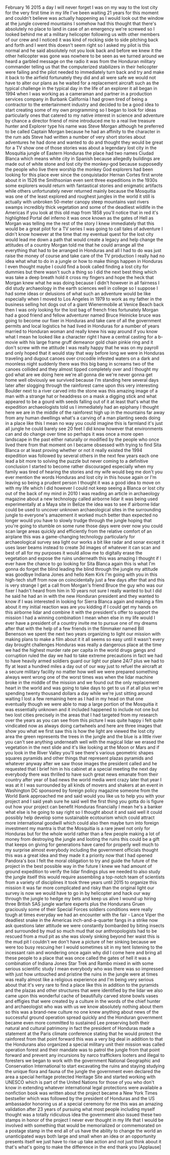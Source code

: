 
February 16 2015 a day I will never
forget I was on my way to the lost city
for the very first time in my life I&#39;ve
been waiting 21 years for this moment
and couldn&#39;t believe was actually
happening as I would look out the window
at the jungle covered mountains I
somehow had this thought that there&#39;s
absolutely no place to land in case of
an emergency we&#39;re screwed so I looked
behind me at a military helicopter
following us with other members of our
crew and I noticed it was kind of
rocking side to side pitching back and
forth and I went this doesn&#39;t seem right
so I asked my pilot is this normal and
he said absolutely not you look back and
before we knew it the other helicopter
was gone was nowhere to be seen as we
turned around we heard a garbled message
on the radio it was from the Honduran
military commander telling us that the
computerized stabilizers in their
helicopter were failing and the pilot
needed to immediately turn back and try
and make it back to the airfield
fortunately they did and all were safe
we would not have to alter our plans as
he waited for a replacement aircraft
such as the typical challenge in the
typical day in the life of an explorer
it all began in 1994 when I was working
as a cameraman and partner in a
production services company in Burbank
California I had grown tired of being a
contractor to the entertainment industry
and decided to be a good idea to start
creating some of my own programming so I
began to look for ideas particularly
ones that catered to my native interest
in science and adventure by chance a
director friend of mine introduced me to
a real live treasure hunter and Explorer
type his name was Steve Morgan although
he preferred to be called Captain Morgan
because he had an affinity to the
character in the rum ads Steve had
written a number of very short stories
about adventures he had done and wanted
to do and thought they would be great
for a TV show one of those stories was
about a legendary lost city in the
Mosquitia jungle of Eastern Honduras the
place had two names Ciudad Blanca which
means white city in Spanish because
allegedly
buildings are made out of white stone
and lost city the monkey-god because
supposedly the people who live there
worship the monkey God
explorers had been looking for this
place ever since the conquistador Hernan
Cortes first wrote about it in 1526
the Smithsonian even sent three
expeditions in the 1930s some explorers
would return with fantastical stories
and enigmatic artifacts while others
unfortunately never returned mainly
because the Mosquitia was one of the
least explored and roughest jungles in
the world it still is actually with
unbroken 50-meter canopy steep mountains
vast rivers swamps incredibly thick
vegetation and some of the deadliest
wildlife in the Americas if you look at
this old map from 1858 you&#39;ll notice
that in red it&#39;s highlighted Portal del
inferno it was once known as the gates
of Hell as Morgan was telling me the
rest of the story I knew immediately
that this would be a great pilot for a
TV series I was going to call tales of
adventure I didn&#39;t know however at the
time that my eventual quest for the lost
city would lead me down a path that
would create a legacy and help change
the attitudes of a country Morgan told
me that he could arrange all the
everything that had to be arranged in
Honduras and all I had to do was just
raise the money of course and take care
of the TV production I really had no
idea what what to do in a jungle or how
to make things happen in Honduras I even
thought maybe I could find a book called
finding a lost city for dummies but
there wasn&#39;t such a thing
so I did the next best thing which was
take a deep breath hold it cross my
fingers and hope the heck that Morgan
knew what he was doing because I didn&#39;t
however in all fairness I did study
archaeology in the earth sciences well
in college so I suppose I had some ideas
or delusions of what such an adventure
would be like especially when I moved to
Los Angeles in 1979 to work as my father
in the business selling hot dogs out of
a giant Wienermobile at Venice Beach
back then I was only looking for the
lost bag of french fries
fortunately Morgan had a good friend and
fellow adventurer named Bruce Heinicke
bruce was going to become our fixer in
Honduras and take care of all the
government permits and local logistics
he had lived in Honduras for a number of
years married to Honduran woman and
really knew his way around if you know
what I mean he looked like a character
right I have a central casting for a
b-movie with his large frame gruff
demeanor gold chain pinkie ring and it
don&#39;t screw with me attitude I was
really happy that he was on my payroll
and only hoped that it would stay that
way before long we were in Honduras
traveling and dugout canoes over
crocodile infested waters on a dark and
moonless night suddenly there was this
big bang in screams two of the canoes
collided and they almost tipped
completely over and I thought my god
what are we doing here we&#39;re all gonna
die we&#39;re never gonna get home well
obviously we survived because I&#39;m
standing here several days later after
slogging through the rainforest came
upon this very interesting Boulder next
to a river carved into the stone was
this amazing image of a man with a
strange hat or headdress on a mask a
digging stick and what appeared to be a
gourd with seeds falling out of it at
least that&#39;s what the expedition
archaeologists told us I immediately had
an epiphany I thought here we are in the
middle of the rainforest high up in the
mountains far away from any human
dwellings
what&#39;s a carving of a man planting seeds
doing in a place like this I mean no way
you could imagine this is farmland it&#39;s
just all jungle he could barely see 20
feet I did know however that
environments can and do change over time
so perhaps it was once a more open
landscape in the past either naturally
or modified by the people who once lived
there from that moment on I became
obsessed with trying to find Sita Blanca
or at least proving whether or not it
really existed
the 1994 expedition was followed by
several others in the next few years
each one lead
a bit more to solving the puzzle but
never coming to a definitive conclusion
I started to become rather discouraged
especially when my family was tired of
hearing the stories and my wife would
beg me don&#39;t you ever mention the words
Honduras and lost city in this house
again or I&#39;m leaving so being a prudent
person I thought it was a good idea to
move on with my life
which I did however I could not keep
seeing a Blanca or lost city out of the
back of my mind in 2010 I was reading an
article in archaeology magazine about a
new technology called airborne lidar it
was being used experimentally at a Maya
site in Belize the idea was to see if
airborne lidar could be used to uncover
unknown archaeological sites in the
surrounding jungle to everyone&#39;s
amazement it worked much better than
expected no longer would you have to
slowly trudge through the jungle hoping
that you&#39;re going to stumble on some
rune those days were over now you could
scan large areas quickly and efficiently
from the relative comfort of an airplane
this was a game-changing technology
particularly for archaeological survey
sea light our works a bit like radar and
sonar except it uses laser beams instead
to create 3d images of whatever it can
scan and best of all for my purposes it
would allow me to digitally erase the
vegetation and expose the ruins
underneath this was amazing I thought if
I ever have the chance to go looking for
Sita Blanca again this is what I&#39;m gonna
do
forget the blind leading the blind
through the jungle my attitude was
goodbye Indiana Jones and hello Kem Kirk
I&#39;m going with you in this high-tech
stuff from now on coincidentally just a
few days after that and this is very
strange I get a call from Morgan&#39;s
friend Bruce the guy who was our fixer I
hadn&#39;t heard from him in 10 years not
sure I really wanted to but I did he
said he had an in with the new Honduran
president and they wanted to know if I
was interested in looking for Sierra
Blanca again and making a film about it
my initial reaction was are you kidding
if I could get my hands on this airborne
lidar and combine it with the
president&#39;s offer to support the mission
I had a winning combination I mean
when else in my life would I ever have a
president of a country invite me to
pursue one of my dreams after that with
the help of a few friends in the
filmmaker named Bill Benenson we spent
the next two years organizing to light
our mission with making plans to make a
film about it it all seems so easy until
it wasn&#39;t every day brought challenges
Honduras was really a dangerous place at
the time we had the highest murder rate
per capita in the world drugs gangs and
corruption ruled the day we had to take
extreme precautions in fact we had to
have heavily armed soldiers guard our
light our plane 24/7 plus we had to fly
at least a hundred miles a day out of
our way just to refuel the aircraft at a
secure military facility no matter how
well we were prepared something always
went wrong one of the worst times was
when the lidar machine broke in the
middle of the mission and we found out
the only replacement heart in the world
and was going to take days to get to us
if at all plus we&#39;re spending twenty
thousand dollars a day while we&#39;re just
sitting around waiting I lost a few
remaining here as I had in my head on
that one eventually though we were able
to map a large portion of the Mosquitia
it was essentially unknown and it
included happened to include not one but
two lost cities precisely in the areas
that I had targeted from my research
over the years as you can see from this
picture I was quite happy i felt quite
vindicated now as always doing
cartwheels and here are three images
that show you what we first saw this is
how the light are viewed the lost city
area the green represents the trees in
the jungle and the blue is a little
river you can&#39;t see anything underneath
well with the magical lidar we erased
the vegetation in the next slide and
it&#39;s like looking at the Moon or Mars
and if you look in the River Valley
you&#39;ll see there&#39;s various geometric
shapes squares pyramids and other things
that represent plazas pyramids and
whatever anyway after we saw those
images the president called and he
requested that I brief him in his
cabinet at a special meeting the next
day everybody there was thrilled to have
such great news emanate from their
country after year
of bad news the world media went crazy
later that year I was at it I was
surrounded by all kinds of movers and
shakers at an event in Washington DC
sponsored by foreign policy magazine
someone from the World Bank approached
me and said would you like us to help
you with your project and I said yeah
sure he said well the first thing you
gotta do is figure out how your project
can benefit Honduras financially I mean
he&#39;s a banker what else is he going to
say right so I thought about it and said
well it could possibly help develop some
sustainable ecotourism which could
attract more international goodwill
which could also then maybe turn into
foreign investment my mantra is that the
Mosquitia is a rare jewel not only for
Honduras but for the whole world rather
than a few people making a lot of money
from destroying the jungle and looting
the ruins this could be a gift that
keeps on giving for generations have
cared for properly well much to my
surprise almost everybody including the
government officials thought this was a
great idea and they made it a priority
now that I had opened Pandora&#39;s box
I felt the moral obligation to try and
guide the future of the project in the
best possible way in the future I knew
we had amount of ground expedition to
verify the lidar findings plus we needed
to also study the jungle itself this
would require assembling a top-notch
team of scientists from a variety of
disciplines it took three years until
2015 to organize this mission it was far
more complicated and risky than the
original light our survey is now we
would have to go in by helicopter and
hack our way through the jungle to hedge
my bets and keep us alive I wound up
hiring three British SAS jungle warfare
experts plus the Hondurans Gruen
graciously some of their Special Forces
soldiers conditions were really tough at
times everyday we had an encounter with
the fair - Lance Viper the deadliest
snake in the Americas inch-and-a-quarter
fangs in a strike now ask questions
later attitude
we were constantly bombarded by biting
insects and surrounded by mud so much
mud that our anthropologists had to be
rescued from a mud pit as she was slowly
sinking beyond her waist this is the mud
pit I couldn&#39;t we don&#39;t have a picture
of her sinking because we were too busy
rescuing her I would sometimes sit in my
tent listening to the incessant rain and
wondering once again why did I come here
and bring all these people to a place
that was once called the gates of hell
it was a combination of Indiana Jones
Star Trek and Rambo mixed in with some
serious scientific study I mean
everybody who was there was so impressed
with just how untouched and pristine the
ruins in the jungle were at times was
really almost like a religious
experience and I&#39;m being very serious
about that it&#39;s very rare to find a
place like this in addition to the
pyramids and the plazas and other
structures that were identified by the
lidar we also came upon this wonderful
cache of beautifully carved stone bowls
vases and effigies that were created by
a culture in the words of the chief
hunter and archaeologist who was with us
we know absolutely nothing about them so
this was a brand-new culture no one knew
anything about news of the successful
ground operation spread quickly and the
Honduran government became even more
committed to sustained Lee preserving
both their natural and cultural
patrimony in fact the president of
Honduras made a statement at the Paris
climate conference stating that he would
protect the rainforest from that point
forward this was a very big deal in
addition to that the Hondurans also
organized a special military unit their
mission was called operation forest and
their mandate was to patrol the jungle
from that point forward and prevent any
incursions by narco traffickers looters
and illegal to foresters we began to
work with the government National
Geographic and Conservation
International to start excavating the
ruins and staying studying the unique
flora and fauna of the jungle the
government even declared the area
a special heritage protected Heritage
Site and started working with UNESCO
which is part of the United Nations for
those of you who don&#39;t know in extending
whatever international legal protections
were available a nonfiction book was
written about the project became a New
York Times bestseller which was followed
by the president of Honduras and the US
ambassador honoring us at a special
ceremony for me this was an amazing
validation after 23 years of pursuing
what most people including myself
thought was a totally ridiculous idea
the government also issued these two
stamps in honor of the project I never
ever thought in my life that I would be
involved with something that would be
memorialized or commemorated on a
postage stamp in the end all of us have
the ability to change the world an
unanticipated ways both large and small
when an idea or an opportunity presents
itself we just have to rise up take
action and not just think about it
that&#39;s what&#39;s going to make the
difference in the end
thank you
[Applause]
